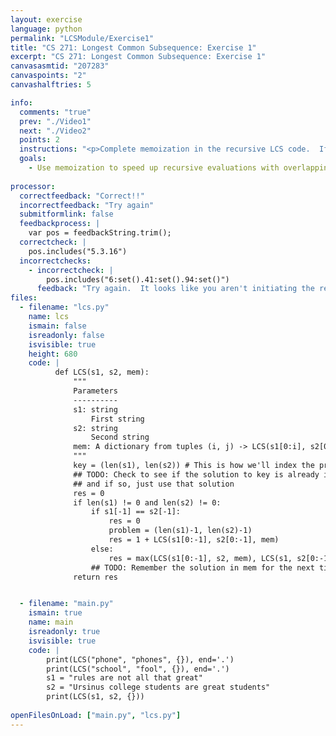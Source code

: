 ```yaml
---
layout: exercise
language: python
permalink: "LCSModule/Exercise1"
title: "CS 271: Longest Common Subsequence: Exercise 1"
excerpt: "CS 271: Longest Common Subsequence: Exercise 1"
canvasasmtid: "207283"
canvaspoints: "2"
canvashalftries: 5

info:
  comments: "true"
  prev: "./Video1"
  next: "./Video2"
  points: 2
  instructions: "<p>Complete memoization in the recursive LCS code.  If you're not doing memoization properly and have to repeat problems, the recursion will take a very long time for the third example in the test code block, and <b>your browser will lock up</b>.</p>"
  goals:
    - Use memoization to speed up recursive evaluations with overlapping subproblems
    
processor:  
  correctfeedback: "Correct!!" 
  incorrectfeedback: "Try again"
  submitformlink: false
  feedbackprocess: | 
    var pos = feedbackString.trim();
  correctcheck: |
    pos.includes("5.3.16")
  incorrectchecks:
    - incorrectcheck: |
        pos.includes("6:set().41:set().94:set()")
      feedback: "Try again.  It looks like you aren't initiating the recursive calls"
files:
  - filename: "lcs.py"
    name: lcs
    ismain: false
    isreadonly: false
    isvisible: true
    height: 680
    code: | 
          def LCS(s1, s2, mem):
              """
              Parameters
              ----------
              s1: string
                  First string
              s2: string
                  Second string
              mem: A dictionary from tuples (i, j) -> LCS(s1[0:i], s2[0:j])
              """
              key = (len(s1), len(s2)) # This is how we'll index the problem
              ## TODO: Check to see if the solution to key is already in mem
              ## and if so, just use that solution
              res = 0
              if len(s1) != 0 and len(s2) != 0:
                  if s1[-1] == s2[-1]:
                      res = 0
                      problem = (len(s1)-1, len(s2)-1)
                      res = 1 + LCS(s1[0:-1], s2[0:-1], mem)
                  else:
                      res = max(LCS(s1[0:-1], s2, mem), LCS(s1, s2[0:-1], mem))
                  ## TODO: Remember the solution in mem for the next time
              return res


  - filename: "main.py"
    ismain: true
    name: main
    isreadonly: true
    isvisible: true
    code: |
        print(LCS("phone", "phones", {}), end='.')
        print(LCS("school", "fool", {}), end='.')
        s1 = "rules are not all that great"
        s2 = "Ursinus college students are great students"
        print(LCS(s1, s2, {}))
        
openFilesOnLoad: ["main.py", "lcs.py"]
---
```

